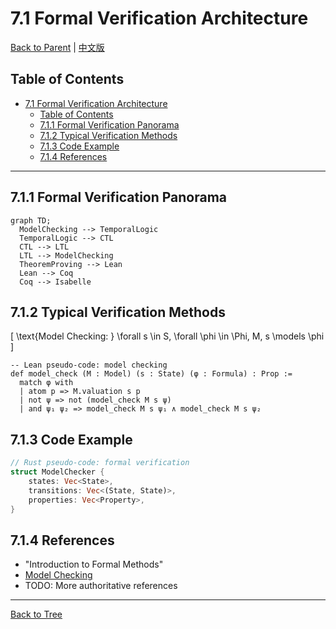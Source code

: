 # 7.1 Formal Verification Architecture

[Back to Parent](../7-verification-and-engineering-practice.md) | [中文版](../7-验证与工程实践/7.1-形式化验证架构.md)

## Table of Contents

- [7.1 Formal Verification Architecture](#71-formal-verification-architecture)
  - [Table of Contents](#table-of-contents)
  - [7.1.1 Formal Verification Panorama](#711-formal-verification-panorama)
  - [7.1.2 Typical Verification Methods](#712-typical-verification-methods)
  - [7.1.3 Code Example](#713-code-example)
  - [7.1.4 References](#714-references)

---

## 7.1.1 Formal Verification Panorama

```mermaid
graph TD;
  ModelChecking --> TemporalLogic
  TemporalLogic --> CTL
  CTL --> LTL
  LTL --> ModelChecking
  TheoremProving --> Lean
  Lean --> Coq
  Coq --> Isabelle
```

## 7.1.2 Typical Verification Methods

\[
\text{Model Checking: } \forall s \in S, \forall \phi \in \Phi, M, s \models \phi
\]

```lean
-- Lean pseudo-code: model checking
def model_check (M : Model) (s : State) (φ : Formula) : Prop :=
  match φ with
  | atom p => M.valuation s p
  | not ψ => not (model_check M s ψ)
  | and ψ₁ ψ₂ => model_check M s ψ₁ ∧ model_check M s ψ₂
```

## 7.1.3 Code Example

```rust
// Rust pseudo-code: formal verification
struct ModelChecker {
    states: Vec<State>,
    transitions: Vec<(State, State)>,
    properties: Vec<Property>,
}
```

## 7.1.4 References

- "Introduction to Formal Methods"
- [Model Checking](https://en.wikipedia.org/wiki/Model_checking)
- TODO: More authoritative references

---

[Back to Tree](../0-Overview-and-Navigation/0.1-Global-Topic-Tree.md)
